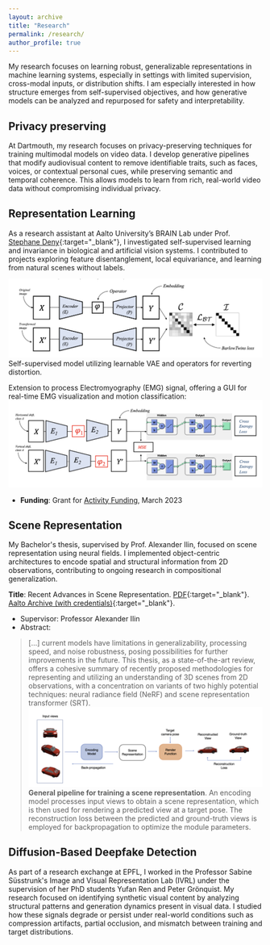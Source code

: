 ```yaml
---
layout: archive
title: "Research"
permalink: /research/
author_profile: true
---
```



My research focuses on learning robust, generalizable representations in machine learning systems, especially in settings with limited supervision, cross-modal inputs, or distribution shifts. I am especially interested in how structure emerges from self-supervised objectives, and how generative models can be analyzed and repurposed for safety and interpretability.

## Privacy preserving 
At Dartmouth, my research focuses on privacy-preserving techniques for training multimodal models on video data. I develop generative pipelines that modify audiovisual content to remove identifiable traits, such as faces, voices, or contextual personal cues, while preserving semantic and temporal coherence. This allows models to learn from rich, real-world video data without compromising individual privacy.

## Representation Learning

As a research assistant at Aalto University’s BRAIN Lab under Prof. [Stephane Deny](https://sites.google.com/view/stephanedeny/home){:target="_blank"}, I investigated self-supervised learning and invariance in biological and artificial vision systems. I contributed to projects exploring feature disentanglement, local equivariance, and learning from natural scenes without labels.

![Self-supervised model utilizing learnable VAE and operators for reverting distortion](/images/model.png)
Self-supervised model utilizing learnable VAE and operators for reverting distortion.


Extension to process Electromyography (EMG) signal, offering a GUI for real-time EMG visualization and motion classification:
![Self-supervised model utilizing learnable VAE and operators for reverting distortion](/images/modeEMG.png)


* **Funding**: Grant for [Activity Funding](https://www.hiit.fi/funding/for-researchers/#:~:text=at%20Aalto%20University.-,Activity%20funding,-HIIT%20can%20provide), March 2023


## Scene Representation
My Bachelor's thesis, supervised by Prof. Alexander Ilin, focused on scene representation using neural fields. I implemented object-centric architectures to encode spatial and structural information from 2D observations, contributing to ongoing research in compositional generalization.

**Title**: Recent Advances in Scene Representation. [PDF](https://drive.google.com/file/d/1wU3PXkTytN0deqhuS18uhzqzxmJK51FC/view?usp=sharing){:target="_blank"}. [Aalto Archive (with credentials)](https://urn.fi/URN:NBN:fi:aalto-202305303442){:target="_blank"}.

* Supervisor: Professor Alexander Ilin
* Abstract: 
> [...] current models have limitations in generalizability, processing speed, and noise robustness, posing possibilities for further improvements in the future. This thesis, as a state-of-the-art review, offers a cohesive summary of recently proposed methodologies for representing and utilizing an understanding of 3D scenes from 2D observations, with a concentration on variants of two highly potential techniques: neural radiance field (NeRF) and scene representation transformer (SRT).
![General pipeline for training a scene representation](/images/pipeline.png)
**General pipeline for training a scene representation**. An encoding model processes input views to obtain a scene representation, which is then used for rendering a predicted view at a target pose. The reconstruction loss between the predicted and ground-truth views is employed for backpropagation to optimize the module parameters.



## Diffusion-Based Deepfake Detection
As part of a research exchange at EPFL, I worked in the Professor Sabine Süsstrunk's Image and Visual Representation Lab (IVRL) under the supervision of her PhD students Yufan Ren and Peter Grönquist. My research focused on identifying synthetic visual content by analyzing structural patterns and generation dynamics present in visual data. I studied how these signals degrade or persist under real-world conditions such as compression artifacts, partial occlusion, and mismatch between training and target distributions.



<!-- 
{% if author.googlescholar %}
  You can also find my articles on <u><a href="{{author.googlescholar}}">my Google Scholar profile</a>.</u>
{% endif %}

{% include base_path %}

{% for post in site.publications reversed %}
  {% include archive-single.html %}
{% endfor %}  
 -->